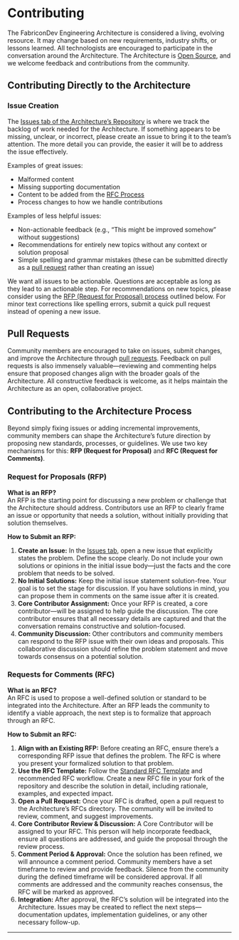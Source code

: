 # Contributing

The FabriconDev Engineering Architecture is considered a living, evolving resource. It may change based on new requirements, industry shifts, or lessons learned. All technologists are encouraged to participate in the conversation around the Architecture. The Architecture is [Open Source][open source], and we welcome feedback and contributions from the community.

## Contributing Directly to the Architecture

### Issue Creation

The [Issues tab of the Architecture’s Repository][issues] is where we track the backlog of work needed for the Architecture. If something appears to be missing, unclear, or incorrect, please create an issue to bring it to the team’s attention. The more detail you can provide, the easier it will be to address the issue effectively.

Examples of great issues:

* Malformed content
* Missing supporting documentation
* Content to be added from the [RFC Process](#requests-for-comments-rfc)
* Process changes to how we handle contributions

Examples of less helpful issues:

* Non-actionable feedback (e.g., “This might be improved somehow” without suggestions)
* Recommendations for entirely new topics without any context or solution proposal
* Simple spelling and grammar mistakes (these can be submitted directly as a [pull request][pulls] rather than creating an issue)

We want all issues to be actionable. Questions are acceptable as long as they lead to an actionable step. For recommendations on new topics, please consider using the [RFP (Request for Proposal) process](#request-for-proposals-rfp) outlined below. For minor text corrections like spelling errors, submit a quick pull request instead of opening a new issue.

## Pull Requests

Community members are encouraged to take on issues, submit changes, and improve the Architecture through [pull requests][pulls]. Feedback on pull requests is also immensely valuable—reviewing and commenting helps ensure that proposed changes align with the broader goals of the Architecture. All constructive feedback is welcome, as it helps maintain the Architecture as an open, collaborative project.

## Contributing to the Architecture Process

Beyond simply fixing issues or adding incremental improvements, community members can shape the Architecture’s future direction by proposing new standards, processes, or guidelines. We use two key mechanisms for this: **RFP (Request for Proposal)** and **RFC (Request for Comments)**.

### Request for Proposals (RFP)

**What is an RFP?**  
An RFP is the starting point for discussing a new problem or challenge that the Architecture should address. Contributors use an RFP to clearly frame an issue or opportunity that needs a solution, without initially providing that solution themselves.

**How to Submit an RFP:**  

1. **Create an Issue:** In the [Issues tab][issues], open a new issue that explicitly states the problem. Define the scope clearly. Do not include your own solutions or opinions in the initial issue body—just the facts and the core problem that needs to be solved.  
2. **No Initial Solutions:** Keep the initial issue statement solution-free. Your goal is to set the stage for discussion. If you have solutions in mind, you can propose them in comments on the same issue after it is created.  
3. **Core Contributor Assignment:** Once your RFP is created, a core contributor—will be assigned to help guide the discussion. The core contributor ensures that all necessary details are captured and that the conversation remains constructive and solution-focused.  
4. **Community Discussion:** Other contributors and community members can respond to the RFP issue with their own ideas and proposals. This collaborative discussion should refine the problem statement and move towards consensus on a potential solution.

### Requests for Comments (RFC)

**What is an RFC?**  
An RFC is used to propose a well-defined solution or standard to be integrated into the Architecture. After an RFP leads the community to identify a viable approach, the next step is to formalize that approach through an RFC.

**How to Submit an RFC:**  

1. **Align with an Existing RFP:** Before creating an RFC, ensure there’s a corresponding RFP issue that defines the problem. The RFC is where you present your formalized solution to that problem.  
2. **Use the RFC Template:** Follow the [Standard RFC Template][template] and recommended RFC workflow. Create a new RFC file in your fork of the repository and describe the solution in detail, including rationale, examples, and expected impact.  
3. **Open a Pull Request:** Once your RFC is drafted, open a pull request to the Architecture’s RFCs directory. The community will be invited to review, comment, and suggest improvements.  
4. **Core Contributor Review & Discussion:** A Core Contributor will be assigned to your RFC. This person will help incorporate feedback, ensure all questions are addressed, and guide the proposal through the review process.  
5. **Comment Period & Approval:** Once the solution has been refined, we will announce a comment period. Community members have a set timeframe to review and provide feedback. Silence from the community during the defined timeframe will be considered approval. If all comments are addressed and the community reaches consensus, the RFC will be marked as approved.  
6. **Integration:** After approval, the RFC’s solution will be integrated into the Architecture. Issues may be created to reflect the next steps—documentation updates, implementation guidelines, or any other necessary follow-up.

---

[open source]: https://en.wikipedia.org/wiki/Open-source_software  
[issues]: https://github.com/FabriconDev/FabriconArchitecutre/issues  
[pulls]: https://github.com/FabriconDev/FabriconArchitecutre/pulls  
[template]: https://github.com/FabriconDev/FabriconArchitecutre/blob/main/standard-template.md
